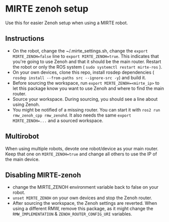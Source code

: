 # MIRTE zenoh setup
Use this for easier Zenoh setup when using a MIRTE robot.

## Instructions
- On the robot, change the ~/.mirte_settings.sh, change the ```export MIRTE_ZENOH=false``` line to ```export MIRTE_ZENOH=true```. This indicates that you're going to use Zenoh and that it should be the main router. Restart the robot or only the ROS system ( ```sudo systemctl restart mirte-ros``` ).
- On your own devices, clone this repo, install rosdep dependencies ( ```rosdep install --from-paths src --ignore-src -y```) and build it.
- Before sourcing the workspace, run ```export MIRTE_ZENOH=<mirte_ip>``` to let this package know you want to use Zenoh and where to find the main router.
- Source your workspace. During sourcing, you should see a line about using Zenoh.
- You might be notified of a missing router. You can start it with ```ros2 run rmw_zenoh_cpp rmw_zenohd```. It also needs the same ```export MIRTE_ZENOH=...``` and a sourced workspace.

## Multirobot
When using multiple robots, devote one robot/device as your main router. Keep that one on ```MIRTE_ZENOH=true``` and change all others to use the IP of the main device.

## Disabling MIRTE-zenoh
- change the MIRTE_ZENOH environment variable back to false on your robot.
- ```unset MIRTE_ZENOH``` on your own devices and stop the Zenoh router.
- After sourcing the workspace, the Zenoh settings are reverted.
When using a different RMW, remove this package, as it might change the ```RMW_IMPLEMENTATION``` & ```ZENOH_ROUTER_CONFIG_URI``` variables.
